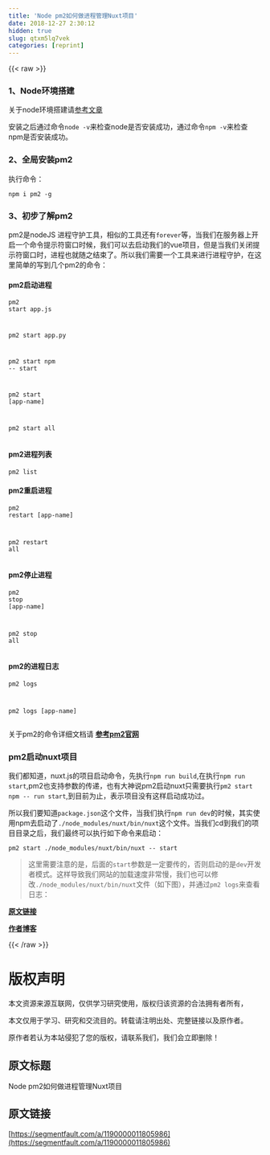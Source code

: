 ```yaml
---
title: 'Node pm2如何做进程管理Nuxt项目' 
date: 2018-12-27 2:30:12
hidden: true
slug: qtxm5lq7vek
categories: [reprint]
---
```


{{< raw >}}

                    
<h3 id="articleHeader0">1、Node环境搭建</h3>
<p>关于node环境搭建请<a href="https://xiangzongliang.com/blogContent?b=77" rel="nofollow noreferrer" target="_blank">参考文章</a></p>
<p>安装之后通过命令<code>node -v</code>来检查node是否安装成功，通过命令<code>npm -v</code>来检查npm是否安装成功。</p>
<h3 id="articleHeader1">2、全局安装pm2</h3>
<p>执行命令：</p>
<div class="widget-codetool" style="display:none;">
      <div class="widget-codetool--inner">
      <span class="selectCode code-tool" data-toggle="tooltip" data-placement="top" title="" data-original-title="全选"></span>
      <span type="button" class="copyCode code-tool" data-toggle="tooltip" data-placement="top" data-clipboard-text="npm i pm2 -g" title="" data-original-title="复制"></span>
      <span type="button" class="saveToNote code-tool" data-toggle="tooltip" data-placement="top" title="" data-original-title="放进笔记"></span>
      </div>
      </div><pre class="hljs stylus"><code style="word-break: break-word; white-space: initial;">npm <span class="hljs-selector-tag">i</span> pm2 -g</code></pre>
<h3 id="articleHeader2">3、初步了解pm2</h3>
<p>pm2是nodeJS 进程守护工具，相似的工具还有<code>forever</code>等，当我们在服务器上开启一个命令提示符窗口时候，我们可以去启动我们的vue项目，但是当我们关闭提示符窗口时，进程也就随之结束了。所以我们需要一个工具来进行进程守护，在这里简单的写到几个pm2的命令：</p>
<h4>pm2启动进程</h4>
<div class="widget-codetool" style="display:none;">
      <div class="widget-codetool--inner">
      <span class="selectCode code-tool" data-toggle="tooltip" data-placement="top" title="" data-original-title="全选"></span>
      <span type="button" class="copyCode code-tool" data-toggle="tooltip" data-placement="top" data-clipboard-text="pm2 start app.js

pm2 start app.py

pm2 start npm -- start  

pm2 start [app-name]

pm2 start all
" title="" data-original-title="复制"></span>
      <span type="button" class="saveToNote code-tool" data-toggle="tooltip" data-placement="top" title="" data-original-title="放进笔记"></span>
      </div>
      </div><pre class="hljs sql"><code>pm2 <span class="hljs-keyword">start</span> app.js

pm2 <span class="hljs-keyword">start</span> app.py

pm2 <span class="hljs-keyword">start</span> npm <span class="hljs-comment">-- start  </span>

pm2 <span class="hljs-keyword">start</span> [app-<span class="hljs-keyword">name</span>]

pm2 <span class="hljs-keyword">start</span> all
</code></pre>
<h4>pm2进程列表</h4>
<div class="widget-codetool" style="display:none;">
      <div class="widget-codetool--inner">
      <span class="selectCode code-tool" data-toggle="tooltip" data-placement="top" title="" data-original-title="全选"></span>
      <span type="button" class="copyCode code-tool" data-toggle="tooltip" data-placement="top" data-clipboard-text="pm2 list" title="" data-original-title="复制"></span>
      <span type="button" class="saveToNote code-tool" data-toggle="tooltip" data-placement="top" title="" data-original-title="放进笔记"></span>
      </div>
      </div><pre class="hljs applescript"><code style="word-break: break-word; white-space: initial;">pm2 <span class="hljs-built_in">list</span></code></pre>
<h4>pm2重启进程</h4>
<div class="widget-codetool" style="display:none;">
      <div class="widget-codetool--inner">
      <span class="selectCode code-tool" data-toggle="tooltip" data-placement="top" title="" data-original-title="全选"></span>
      <span type="button" class="copyCode code-tool" data-toggle="tooltip" data-placement="top" data-clipboard-text="pm2 restart [app-name]

pm2 restart all
" title="" data-original-title="复制"></span>
      <span type="button" class="saveToNote code-tool" data-toggle="tooltip" data-placement="top" title="" data-original-title="放进笔记"></span>
      </div>
      </div><pre class="hljs apache"><code><span class="hljs-attribute">pm2</span> restart<span class="hljs-meta"> [app-name]</span>

<span class="hljs-attribute">pm2</span> restart <span class="hljs-literal">all</span>
</code></pre>
<h4>pm2停止进程</h4>
<div class="widget-codetool" style="display:none;">
      <div class="widget-codetool--inner">
      <span class="selectCode code-tool" data-toggle="tooltip" data-placement="top" title="" data-original-title="全选"></span>
      <span type="button" class="copyCode code-tool" data-toggle="tooltip" data-placement="top" data-clipboard-text="pm2 stop [app-name]

pm2 stop all" title="" data-original-title="复制"></span>
      <span type="button" class="saveToNote code-tool" data-toggle="tooltip" data-placement="top" title="" data-original-title="放进笔记"></span>
      </div>
      </div><pre class="hljs fortran"><code>pm2 <span class="hljs-keyword">stop</span> [app-<span class="hljs-keyword">name</span>]

pm2 <span class="hljs-keyword">stop</span> <span class="hljs-built_in">all</span></code></pre>
<h4>pm2的进程日志</h4>
<div class="widget-codetool" style="display:none;">
      <div class="widget-codetool--inner">
      <span class="selectCode code-tool" data-toggle="tooltip" data-placement="top" title="" data-original-title="全选"></span>
      <span type="button" class="copyCode code-tool" data-toggle="tooltip" data-placement="top" data-clipboard-text="pm2 logs

pm2 logs [app-name]" title="" data-original-title="复制"></span>
      <span type="button" class="saveToNote code-tool" data-toggle="tooltip" data-placement="top" title="" data-original-title="放进笔记"></span>
      </div>
      </div><pre class="hljs accesslog"><code>pm2 logs

pm2 logs <span class="hljs-string">[app-name]</span></code></pre>
<p>关于pm2的命令详细文档请  <strong><a href="https://www.npmjs.com/package/pm2" rel="nofollow noreferrer" target="_blank">参考pm2官网</a></strong></p>
<h3 id="articleHeader3">pm2启动nuxt项目</h3>
<p>我们都知道，nuxt.js的项目启动命令，先执行<code>npm run build</code>,在执行<code>npm run start</code>,pm2也支持参数的传递，也有大神说pm2启动nuxt只需要执行<code>pm2 start npm -- run start</code>,到目前为止，表示项目没有这样启动成功过。</p>
<p>所以我们要知道<code>package.json</code>这个文件，当我们执行<code>npm run dev</code>的时候，其实使用npm去启动了<code>./node_modules/nuxt/bin/nuxt</code>这个文件。当我们cd到我们的项目目录之后，我们最终可以执行如下命令来启动：</p>
<div class="widget-codetool" style="display:none;">
      <div class="widget-codetool--inner">
      <span class="selectCode code-tool" data-toggle="tooltip" data-placement="top" title="" data-original-title="全选"></span>
      <span type="button" class="copyCode code-tool" data-toggle="tooltip" data-placement="top" data-clipboard-text="pm2 start ./node_modules/nuxt/bin/nuxt -- start" title="" data-original-title="复制"></span>
      <span type="button" class="saveToNote code-tool" data-toggle="tooltip" data-placement="top" title="" data-original-title="放进笔记"></span>
      </div>
      </div><pre class="hljs sql"><code style="word-break: break-word; white-space: initial;">pm2 <span class="hljs-keyword">start</span> ./node_modules/nuxt/<span class="hljs-keyword">bin</span>/nuxt <span class="hljs-comment">-- start</span></code></pre>
<blockquote>这里需要注意的是，后面的<code>start</code>参数是一定要传的，否则启动的是<code>dev</code>开发者模式。这样导致我们网站的加载速度非常慢，我们也可以修改<code>./node_modules/nuxt/bin/nuxt</code>文件（如下图），并通过<code>pm2 logs</code>来查看日志：<br><span class="img-wrap"><img data-src="/img/remote/1460000011805991?w=636&amp;h=712" src="https://static.alili.tech/img/remote/1460000011805991?w=636&amp;h=712" alt="" title="" style="cursor: pointer; display: inline;"></span>
</blockquote>
<p><strong><a href="http://xiangzongliang.com/blogContent?b=79" rel="nofollow noreferrer" target="_blank">原文链接</a></strong></p>
<p><strong><a href="http://xiangzongliang.com" rel="nofollow noreferrer" target="_blank">作者博客</a></strong></p>

                
{{< /raw >}}

# 版权声明
本文资源来源互联网，仅供学习研究使用，版权归该资源的合法拥有者所有，

本文仅用于学习、研究和交流目的。转载请注明出处、完整链接以及原作者。

原作者若认为本站侵犯了您的版权，请联系我们，我们会立即删除！

## 原文标题
Node pm2如何做进程管理Nuxt项目

## 原文链接
[https://segmentfault.com/a/1190000011805986](https://segmentfault.com/a/1190000011805986)

